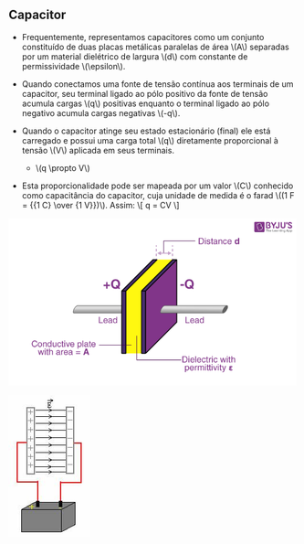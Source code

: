 ## Capacitor

<div class="grid-50-50 regular">
<div class="grid-element">

- Frequentemente, representamos capacitores como um conjunto constituído de duas placas metálicas paralelas de área \\(A\\) separadas por um material dielétrico de largura \\(d\\) com constante de permissividade \\(\epsilon\\).

- Quando conectamos uma fonte de tensão contínua aos terminais de um capacitor, seu terminal ligado ao pólo positivo da fonte de tensão acumula cargas \\(q\\) positivas enquanto o terminal ligado ao pólo negativo acumula cargas negativas \\(-q\\). 

- Quando o capacitor atinge seu estado estacionário (final) ele está carregado e possui uma carga total \\(q\\) diretamente proporcional à tensão \\(V\\) aplicada em seus terminais.
    - \\(q \propto V\\)

- Esta proporcionalidade pode ser mapeada por um valor \\(C\\) conhecido como capacitância do capacitor, cuja unidade de medida é o farad \\((1 F = {{1 C} \over {1 V}})\\). Assim:
\\[ q = CV \\]

</div>
<div class="grid-element">

<!-- _class: transparent -->
![column-img](./img/capacitor.png)

![column-img](./img/capacitor-2.png)

</div>
</div>
